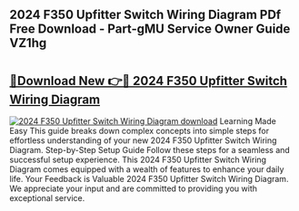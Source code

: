 ## 2024 F350 Upfitter Switch Wiring Diagram PDf Free Download - Part-gMU Service Owner Guide VZ1hg

# <h2><a href="http://dfrk8c6.blite.top/?on=2024+F350+Upfitter+Switch+Wiring+Diagram">🔗Download New 👉🔴 2024 F350 Upfitter Switch Wiring Diagram</a></h2>

[![2024 F350 Upfitter Switch Wiring Diagram download](https://i.imgur.com/lujVjoI.png)](http://dfrk8c6.blite.top/?on=2024+F350+Upfitter+Switch+Wiring+Diagram)
Learning Made Easy This guide breaks down complex concepts into simple steps for effortless understanding of your new 2024 F350 Upfitter Switch Wiring Diagram. Step-by-Step Setup Guide Follow these steps for a seamless and successful setup experience. This 2024 F350 Upfitter Switch Wiring Diagram comes equipped with a wealth of features to enhance your daily life. Your Feedback is Valuable 2024 F350 Upfitter Switch Wiring Diagram. We appreciate your input and are committed to providing you with exceptional service.
